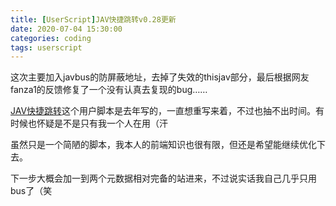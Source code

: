 ```yaml
---
title: [UserScript]JAV快捷跳转v0.28更新
date: 2020-07-04 15:30:00
categories: coding
tags: userscript
---
```


这次主要加入javbus的防屏蔽地址，去掉了失效的thisjav部分，最后根据网友fanza1的反馈修复了一个没有认真去复现的bug…… 

<!-- more -->

[JAV快捷跳转][1]这个用户脚本是去年写的，一直想重写来着，不过也抽不出时间。有时候也怀疑是不是只有我一个人在用（汗

虽然只是一个简陋的脚本，我本人的前端知识也很有限，但还是希望能继续优化下去。

下一步大概会加一到两个元数据相对完备的站进来，不过说实话我自己几乎只用bus了（笑

[1]: https://sleazyfork.org/en/scripts/377603-jav%E5%BF%AB%E6%8D%B7%E8%B7%B3%E8%BD%AC "JAV快捷跳转"

